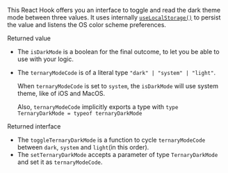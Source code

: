 This React Hook offers you an interface to toggle and read the dark theme mode between three values. It uses internally [`useLocalStorage()`](/react-hook/use-local-storage) to persist the value and listens the OS color scheme preferences.

Returned value

- The `isDarkMode` is a boolean for the final outcome, to let you be able to use with your logic.
- The `ternaryModeCode` is of a literal type `"dark" | "system" | "light"`.

  When `ternaryModeCode` is set to `system`, the `isDarkMode` will use system theme, like of iOS and MacOS.

  Also, `ternaryModeCode` implicitly exports a type with `type TernaryDarkMode = typeof ternaryDarkMode`

Returned interface

- The `toggleTernaryDarkMode` is a function to cycle `ternaryModeCode` between `dark`, `system` and `light`(in this order).
- The `setTernaryDarkMode` accepts a parameter of type `TernaryDarkMode` and set it as `ternaryModeCode`.
